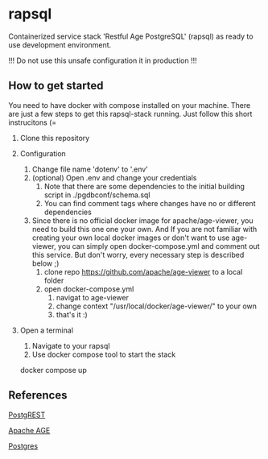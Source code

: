 # rapsql
Containerized service stack 'Restful Age PostgreSQL' (rapsql) as ready to use development environment.

!!! Do not use this unsafe configuration it in production !!!

## How to get started
You need to have docker with compose installed on your machine. There are just a few steps to get this rapsql-stack running. Just follow this short instrucitons (=

1. Clone this repository 
2. Configuration
    1. Change file name 'dotenv' to '.env'
    2. (optional) Open .env and change your credentials
        1. Note that there are some dependencies to the initial building script in ./pgdbconf/schema.sql
        2. You can find comment tags where changes have no or different dependencies
    3. Since there is no official docker image for apache/age-viewer, you need to build this one one your own. And If you are not familiar with creating your own local docker images or don't want to use age-viewer, you can simply open docker-compose.yml and comment out this service. But don't worry, every necessary step is described below ;)
        1. clone repo https://github.com/apache/age-viewer to a local folder
        2. open docker-compose.yml 
            1. navigat to age-viewer
            2. change context "/usr/local/docker/age-viewer/" to your own <path>
            3. that's it :)
3. Open a terminal
    1. Navigate to your rapsql <path>
    2. Use docker compose tool to start the stack
        
    docker compose up
    

## References
[PostgREST](https://github.com/PostgREST/postgrest)

[Apache AGE](https://github.com/apache/age/)

[Postgres](https://github.com/postgres/postgres)


         